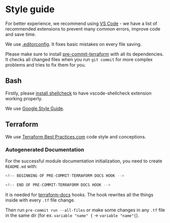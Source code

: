 # Style guide

For better experience, we recommend using [VS Code](https://code.visualstudio.com/download) - we have a list of recommended extensions to prevent many common errors, improve code and save time.

We use [.editorconfig](https://editorconfig.org/). It fixes basic mistakes on every file saving.

Please make sure to install [pre-commit-terraform](https://github.com/antonbabenko/pre-commit-terraform#how-to-install) with all its dependencies. It checks all changed files when you run `git commit` for more complex problems and tries to fix them for you.

## Bash

Firstly, please [install shellcheck](https://github.com/koalaman/shellcheck#installing) to have vscode-shellcheck extension working properly.

We use [Google Style Guide](https://google.github.io/styleguide/shellguide.html).

## Terraform

We use [Terraform Best Practices.com](https://www.terraform-best-practices.com/code-styling) code style and conceptions.

### Autogenerated Documentation

For the successful module documentation initialization, you need to create `README.md` with:

```bash
<!-- BEGINNING OF PRE-COMMIT-TERRAFORM DOCS HOOK -->

<!-- END OF PRE-COMMIT-TERRAFORM DOCS HOOK -->
```

It is needed for [terraform-docs](https://github.com/antonbabenko/pre-commit-terraform#notes-about-terraform_docs-hooks) hooks. The hook rewrites all the things inside with every `.tf` file change.

Then run `pre-commit run --all-files` or make some changes in any `.tf` file in the same dir (for ex. `variable "name" {` -> `variable "name"{`).


